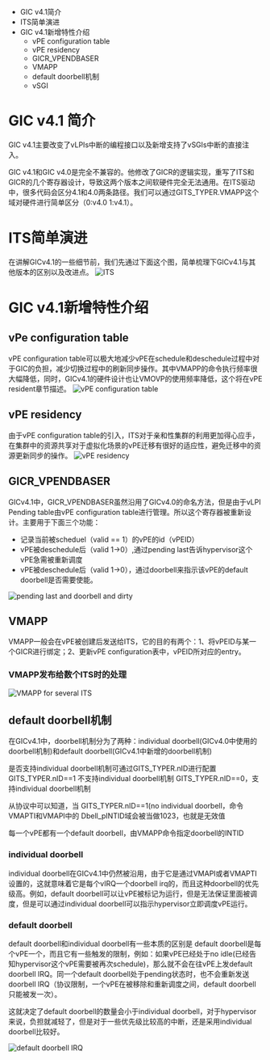 + GIC v4.1简介
+ ITS简单演进
+ GIC v4.1新增特性介绍
   + vPE configuration table
   + vPE residency
   + GICR_VPENDBASER
   + VMAPP
   + default doorbell机制
   + vSGI


# GIC v4.1 简介
GIC v4.1主要改变了vLPIs中断的编程接口以及新增支持了vSGIs中断的直接注入。

GIC v4.1和GIC v4.0是完全不兼容的。他修改了GICR的逻辑实现，重写了ITS和GICR的几个寄存器设计，导致这两个版本之间软硬件完全无法通用。在ITS驱动中，很多代码会区分4.1和4.0两条路径。我们可以通过GITS_TYPER.VMAPP这个域对硬件进行简单区分（0:v4.0 1:v4.1）。

# ITS简单演进
在讲解GICv4.1的一些细节前，我们先通过下面这个图，简单梳理下GICv4.1与其他版本的区别以及改进点。
![ITS](https://github.com/Luojiaxing1991/picture/blob/master/ITS_BASE_INTRO.png)

# GIC v4.1新增特性介绍

## vPe configuration table
vPE configuration table可以极大地减少vPE在schedule和deschedule过程中对于GIC的负担，减少切换过程中的刷新同步操作。其中VMAPP的命令执行频率很大幅降低，同时，GICv4.1的硬件设计也让VMOVP的使用频率降低，这个将在vPE resident章节描述。
![vPE configuration table](https://github.com/Luojiaxing1991/picture/blob/master/vPE_configuration_table.png)

## vPE residency
由于vPE configuration table的引入，ITS对于亲和性集群的利用更加得心应手，在集群中的资源共享对于虚拟化场景的vPE迁移有很好的适应性，避免迁移中的资源更新同步的操作。
![vPE residency](https://github.com/Luojiaxing1991/picture/blob/master/vPE_residency.png)

## GICR_VPENDBASER
GICv4.1中，GICR_VPENDBASER虽然沿用了GICv4.0的命名方法，但是由于vLPI Pending table由vPE configuration table进行管理。所以这个寄存器被重新设计。主要用于下面三个功能：
+ 记录当前被scheduel（valid == 1）的vPE的id（vPEID）
+ vPE被deschedule后（valid 1->0）,通过pending last告诉hypervisor这个vPE急需被重新调度
+ vPE被deschedule后（valid 1->0），通过doorbell来指示该vPE的default doorbell是否需要使能。

![pending last and doorbell and dirty](https://github.com/Luojiaxing1991/picture/blob/master/VPENDBASER_GIC_4_1.png)

## VMAPP
VMAPP一般会在vPE被创建后发送给ITS，它的目的有两个：1、将vPEID与某一个GICR进行绑定；2、更新vPE configuration表中，vPEID所对应的entry。

### VMAPP发布给数个ITS时的处理
![VMAPP for several ITS](https://github.com/Luojiaxing1991/picture/blob/master/VMAPP_for_sereral_ITS.png)

## default doorbell机制
在GICv4.1中，doorbell机制分为了两种：individual doorbell(GICv4.0中使用的doorbell机制)和default doorbell(GICv4.1中新增的doorbell机制)

是否支持individual doorbell机制可通过GITS_TYPER.nID进行配置
GITS_TYPER.nID==1 不支持individual doorbell机制
GITS_TYPER.nID==0，支持individual doorbell机制

从协议中可以知道，当 GITS_TYPER.nID==1(no individual doorbell，命令VMAPTI和VMAPI中的 Dbell_pINTID域会被当做1023，也就是无效值

每一个vPE都有一个default doorbell，由VMAPP命令指定doorbell的INTID

### individual doorbell
individual doorbell在GICv4.1中仍然被沿用，由于它是通过VMAPI或者VMAPTI设置的，这就意味着它是每个vIRQ一个doorbell irq的，而且这种doorbell的优先级高。例如，default doorbell可以让vPE被标记为运行，但是无法保证里面被调度，但是可以通过individual doorbell可以指示hypervisor立即调度vPE运行。

### default doorbell
default doorbell和individual doorbell有一些本质的区别是 default doorbell是每个vPE一个，而且它有一些触发的限制，例如：如果vPE已经处于no idle(已经告知hypervisor这个vPE需要被再次schedule)，那么就不会在往vPE上发default doorbell IRQ。同一个default doorbell处于pending状态时，也不会重新发送doorbell IRQ（协议限制，一个vPE在被移除和重新调度之间，default doorbell只能被发一次）。

这就决定了default doorbell的数量会小于individual doorbell，对于hypervisor来说，负担就减轻了，但是对于一些优先级比较高的中断，还是采用individual doorbell比较好。

![default doorbell IRQ](https://github.com/Luojiaxing1991/picture/blob/master/ITS_default_doorbell_IRQ.png)
